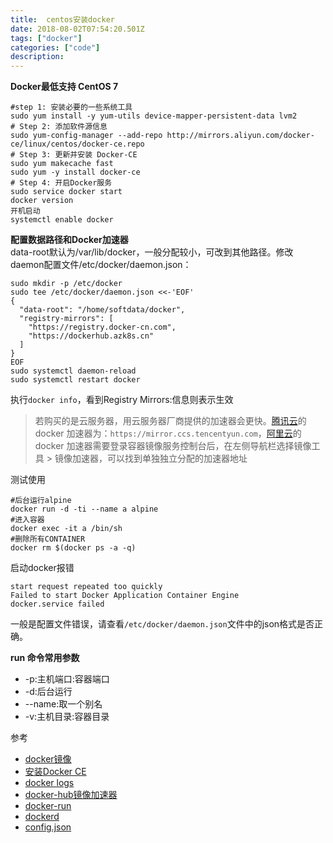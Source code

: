 ```yaml
---
title:  centos安装docker
date: 2018-08-02T07:54:20.501Z
tags: ["docker"]
categories: ["code"]
description:
---
```


**Docker最低支持 CentOS 7**

```shell
#step 1: 安装必要的一些系统工具
sudo yum install -y yum-utils device-mapper-persistent-data lvm2
# Step 2: 添加软件源信息
sudo yum-config-manager --add-repo http://mirrors.aliyun.com/docker-ce/linux/centos/docker-ce.repo
# Step 3: 更新并安装 Docker-CE
sudo yum makecache fast
sudo yum -y install docker-ce
# Step 4: 开启Docker服务
sudo service docker start
docker version
开机启动
systemctl enable docker
```

**配置数据路径和Docker加速器**  
data-root默认为/var/lib/docker，一般分配较小，可改到其他路径。修改daemon配置文件/etc/docker/daemon.json：
```shell
sudo mkdir -p /etc/docker
sudo tee /etc/docker/daemon.json <<-'EOF'
{
  "data-root": "/home/softdata/docker",
  "registry-mirrors": [
    "https://registry.docker-cn.com",
    "https://dockerhub.azk8s.cn"
  ]
}
EOF
sudo systemctl daemon-reload
sudo systemctl restart docker
```
执行`docker info`，看到Registry Mirrors:信息则表示生效


> 若购买的是云服务器，用云服务器厂商提供的加速器会更快。[腾讯云](https://cloud.tencent.com/document/product/1207/45596?from=information.detail.%E8%85%BE%E8%AE%AF%E4%BA%91%E5%8A%A0%E9%80%9Fdocker)的 docker 加速器为：`https://mirror.ccs.tencentyun.com`，[阿里云](https://help.aliyun.com/document_detail/60750.html)的 docker 加速器需要登录容器镜像服务控制台后，在左侧导航栏选择镜像工具 > 镜像加速器，可以找到单独独立分配的加速器地址


测试使用 
```shell
#后台运行alpine
docker run -d -ti --name a alpine
#进入容器
docker exec -it a /bin/sh
#删除所有CONTAINER
docker rm $(docker ps -a -q)
```

启动docker报错
```log
start request repeated too quickly 
Failed to start Docker Application Container Engine
docker.service failed 
```
一般是配置文件错误，请查看`/etc/docker/daemon.json`文件中的json格式是否正确。



**run 命令常用参数**
- -p:主机端口:容器端口
- -d:后台运行
- --name:取一个别名
- -v:主机目录:容器目录


参考  
- [docker镜像](https://mirrors.tuna.tsinghua.edu.cn/help/docker-ce/)
- [安装Docker CE](https://yeasy.gitbooks.io/docker_practice/content/install/centos.html)
- [docker logs](https://www.jianshu.com/p/1eb1d1d3f25e)
- [docker-hub镜像加速器](https://yeasy.gitbooks.io/docker_practice/install/mirror.html)
- [docker-run](http://www.runoob.com/docker/docker-run-command.html)
- [dockerd](https://docs.docker.com/engine/reference/commandline/dockerd/)
- [config.json](https://www.cnblogs.com/ningskyer/articles/8330143.html)